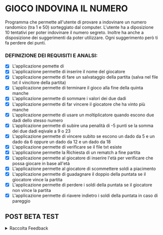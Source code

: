 # GIOCO INDOVINA IL NUMERO

Programma che permette all'utente di provare a indovinare un numero randomico (tra 1 e 50) sorteggiato dal computer. L'utente ha a diposizione 10 tentativi per poter indovinare il numero segreto. Inoltre ha anche a disposizione dei suggerimenti da poter utilizzare. Ogni suggerimento però ti fa perdere dei punti.

### DEFINIZIONE DEI REQUISITI E ANALSI:
- [X] L'applicazione pemette di 
- [X] L'applicazione permette di inserire il nome del giocatore
- [X] L'applicazione permette di fare un salvataggio della partita (salva nel file txt il vincitore della partita)
- [X] L'applicazione permette di terminare il gioco alla fine della quinta manche 
- [X] L'applicazione permette di sommare i valori dei due dadi 
- [X] L'applicazione permette di far vincere il giocatore che ha vinto più manche
- [X] L'applicazione permette di usare un moltiplicatore quando escono due dadi dello stesso numero
- [X] L'applicazione permette di subire una penalità di -5 punti se la somma dei due dadi eqivale a 9 o 23
- [X] L'applicazione permette di vincere subito se escono un dado da 5 e un dado da 6 oppure un dado da 12 e un dado da 18
- [X] L'applicazione permette di verificare se il file txt esiste
- [X] L'applicazione permette la Richiesta di un rematch a fine partita
- [X] L'applicazione permette al giocatore di inserire l'età per verificare che possa giocare in base all'età
- [X] L'applicazione permette al giocatore di scommettere soldi a piacimento
- [X] L'applicazione permette di guadagnare il doppio della puntata se il giocatore vince la partita
- [X] L'applicazione permette di perdere i soldi della puntata se il giocatore non vince la partita
- [X] L'applicazione permette di riavere indietro i soldi della puntata in caso di pareggio

## POST BETA TEST
<details>
    <summary> Raccolta Feedback </summary>


<details>   
    <summary> Feedback di Fabio </summary>

### RACCOLTA DEI FEEDBACK DI FABIO:




**ECCEZIONI**
- ECCEZIONE TRY-CATCH: L'inserimento iniziale dei numeri è corretto, mi piace il "non hai inserito un numero" dopo che si inserisce una lettera! Peccato però che alla richiesta di inserire un nuovo numero, se scrivo nuovamente una lettera mi dà l'errore "System.FormatException",
magari potresti provare ad inserire pure un try/catch alla seconda stringa di risposta. 

**BUG**
- BUG PUNTEGGIO: Ho notato anche che nonostante finisca i punti continui a contarli sotto lo 0 e non si ferma (ad esempio in questo caso se finisco il punteggio a -1, non 0),
credo che mettendo "punteggio <= 0" alla fine questo problema si sistemi

- BUG TENTETIVI: Se ho capito bene vuoi che si fermi il gioco anche dopo 10 tentativi, ho provato 12 volte ma mi fa ancora andare avanti

- BUG SORTEGGIO: Molto particolare anche il fatto che, quando mi chiede "s" per il suggerimento, anche se scrivo "pinguino" me lo dà comunque buono. 
 
Se sistemi queste piccole cose secondo me questo giochino è un bel passatempo!


### PRIORITA'
- [X] BUG PUNTEGGIO
- [X] BUG TENTATIVI
- [X] ECCEZIONE TRY CATCH INSERIMENTO LETTERE AL POSTO DEI NUMERI
- [X] BUG SUGGERIMENTO


</details>

